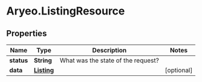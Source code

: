 # Aryeo.ListingResource

## Properties

Name | Type | Description | Notes
------------ | ------------- | ------------- | -------------
**status** | **String** | What was the state of the request? | 
**data** | [**Listing**](Listing.md) |  | [optional] 


